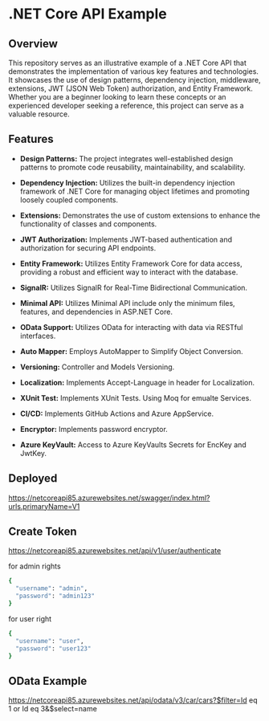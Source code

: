 # .NET Core API Example

## Overview

This repository serves as an illustrative example of a .NET Core API that demonstrates the implementation of various key features and technologies. It showcases the use of design patterns, dependency injection, middleware, extensions, JWT (JSON Web Token) authorization, and Entity Framework. Whether you are a beginner looking to learn these concepts or an experienced developer seeking a reference, this project can serve as a valuable resource.

## Features

- **Design Patterns:** The project integrates well-established design patterns to promote code reusability, maintainability, and scalability.

- **Dependency Injection:** Utilizes the built-in dependency injection framework of .NET Core for managing object lifetimes and promoting loosely coupled components.

- **Extensions:** Demonstrates the use of custom extensions to enhance the functionality of classes and components.

- **JWT Authorization:** Implements JWT-based authentication and authorization for securing API endpoints.

- **Entity Framework:** Utilizes Entity Framework Core for data access, providing a robust and efficient way to interact with the database.

- **SignalR:** Utilizes SignalR for Real-Time Bidirectional Communication.

- **Minimal API:** Utilizes Minimal API include only the minimum files, features, and dependencies in ASP.NET Core.

- **OData Support:** Utilizes OData for interacting with data via RESTful interfaces.

- **Auto Mapper:** Employs AutoMapper to Simplify Object Conversion.

- **Versioning:** Controller and Models Versioning.

- **Localization:** Implements Accept-Language in header for Localization.

- **XUnit Test:** Implements XUnit Tests. Using Moq for emualte Services.

- **CI/CD:** Implements GitHub Actions and Azure AppService.

- **Encryptor:** Implements password encryptor.

- **Azure KeyVault:** Access to Azure KeyVaults Secrets for EncKey and JwtKey.

## Deployed

https://netcoreapi85.azurewebsites.net/swagger/index.html?urls.primaryName=V1

## Create Token
https://netcoreapi85.azurewebsites.net/api/v1/user/authenticate

for admin rights
```ruby
{
  "username": "admin",
  "password": "admin123"
}
```

for user right
```ruby
{
  "username": "user",
  "password": "user123"
}
```

## OData Example
https://netcoreapi85.azurewebsites.net/api/odata/v3/car/cars?$filter=Id eq 1 or Id eq 3&$select=name
